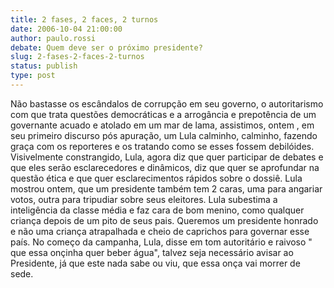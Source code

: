 ```yaml
---
title: 2 fases, 2 faces, 2 turnos
date: 2006-10-04 21:00:00
author: paulo.rossi
debate: Quem deve ser o próximo presidente?
slug: 2-fases-2-faces-2-turnos
status: publish 
type: post
---
```





Não bastasse os escândalos de corrupção em seu governo, o autoritarismo com que trata questões democráticas e a arrogância e prepotência de um governante acuado e atolado em um mar de lama, assistimos, ontem , em seu primeiro discurso pós apuração, um Lula calminho, calminho, fazendo graça com os reporteres e os tratando como se esses fossem debilóides. Visivelmente constrangido, Lula, agora diz que quer participar de debates e que eles serão esclarecedores e dinâmicos, diz que quer se aprofundar na questão ética e que quer esclarecimentos rápidos sobre o dossiê. Lula mostrou ontem, que um presidente também tem 2 caras, uma para angariar votos, outra para tripudiar sobre seus eleitores. Lula subestima a inteligência da classe média e faz cara de bom menino, como qualquer criança depois de um pito de seus pais. Queremos um presidente honrado e não uma criança atrapalhada e cheio de caprichos para governar esse país. No começo da campanha, Lula, disse em tom autoritário e raivoso " que essa onçinha quer beber água", talvez seja necessário avisar ao Presidente, já que este nada sabe ou viu, que essa onça vai morrer de sede.




